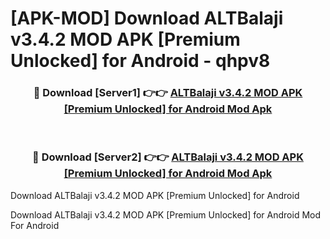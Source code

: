 # [APK-MOD] Download ALTBalaji v3.4.2 MOD APK [Premium Unlocked] for Android - qhpv8


<div align="center">
<h3>🔴 Download [Server1] 👉👉 <a href="https://apk-comot.site?title=ALTBalaji_v3.4.2_MOD_APK_[Premium_Unlocked]_for_Android">ALTBalaji v3.4.2 MOD APK [Premium Unlocked] for Android Mod Apk</a></h3><br>
<h3>🔴 Download [Server2] 👉👉 <a href="https://apk-comot.site?title=ALTBalaji_v3.4.2_MOD_APK_[Premium_Unlocked]_for_Android">ALTBalaji v3.4.2 MOD APK [Premium Unlocked] for Android Mod Apk</a></h3>
</div>



Download ALTBalaji v3.4.2 MOD APK [Premium Unlocked] for Android 

Download ALTBalaji v3.4.2 MOD APK [Premium Unlocked] for Android Mod For Android